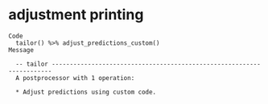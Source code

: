 # adjustment printing

    Code
      tailor() %>% adjust_predictions_custom()
    Message
      
      -- tailor ----------------------------------------------------------------------
      A postprocessor with 1 operation:
      
      * Adjust predictions using custom code.

